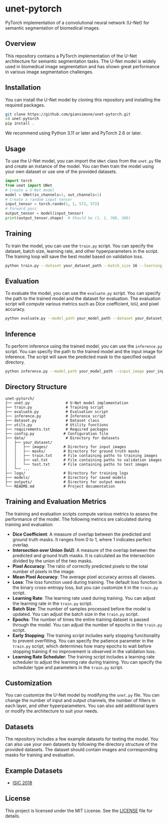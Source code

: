 # unet-pytorch
PyTorch implementation of a convolutional neural network (U-Net) for semantic segmentation of biomedical images.

## Overview
This repository contains a PyTorch implementation of the U-Net architecture for semantic segmentation tasks. The U-Net model is widely used in biomedical image segmentation and has shown great performance in various image segmentation challenges.

## Installation
You can install the U-Net model by cloning this repository and installing the required packages.

```bash
git clone https://github.com/giansimone/unet-pytorch.git
cd unet-pytorch
pip install .
```
We recommend using Python 3.11 or later and PyTorch 2.6 or later.

## Usage
To use the U-Net model, you can import the `UNet` class from the `unet.py` file and create an instance of the model. You can then train the model using your own dataset or use one of the provided datasets.

```python
import torch
from unet import UNet
# Create a U-Net model
model = UNet(in_channels=1, out_channels=1)
# Create a random input tensor
input_tensor = torch.randn(1, 1, 572, 572)
# Forward pass
output_tensor = model(input_tensor)
print(output_tensor.shape)  # Should be (1, 1, 388, 388)
```
## Training
To train the model, you can use the `train.py` script. You can specify the dataset, batch size, learning rate, and other hyperparameters in the script. The training loop will save the best model based on validation loss.

```bash
python train.py --dataset your_dataset_path --batch_size 16 --learning_rate 0.001 --num_epochs 50
```
## Evaluation
To evaluate the model, you can use the `evaluate.py` script. You can specify the path to the trained model and the dataset for evaluation. The evaluation script will compute various metrics such as Dice coefficient, IoU, and pixel accuracy.

```bash
python evaluate.py --model_path your_model_path --dataset your_dataset_path
```
## Inference
To perform inference using the trained model, you can use the `inference.py` script. You can specify the path to the trained model and the input image for inference. The script will save the predicted mask to the specified output directory.

```bash
python inference.py --model_path your_model_path --input_image your_input_image_path --output_dir your_output_dir
```
## Directory Structure
```
unet-pytorch/
├── unet.py                # U-Net model implementation
├── train.py               # Training script
├── evaluate.py            # Evaluation script
├── inference.py           # Inference script
├── dataset.py             # Dataset class
├── utils.py               # Utility functions
├── requirements.txt       # Required packages
├── config.py             # Configuration file
├── data/                  # Directory for datasets
│   ├── your_dataset/
│   │   ├── images/       # Directory for input images
│   │   ├── masks/        # Directory for ground truth masks
│   │   ├── train.txt     # File containing paths to training images
│   │   ├── val.txt       # File containing paths to validation images
│   │   └── test.txt      # File containing paths to test images
│   └── ...
├── logs/                 # Directory for training logs
├── models/               # Directory for saved models
├── outputs/              # Directory for output masks
└── README.md             # Project documentation
```
## Training and Evaluation Metrics
The training and evaluation scripts compute various metrics to assess the performance of the model. The following metrics are calculated during training and evaluation:
- **Dice Coefficient**: A measure of overlap between the predicted and ground truth masks. It ranges from 0 to 1, where 1 indicates perfect overlap.
- **Intersection over Union (IoU)**: A measure of the overlap between the predicted and ground truth masks. It is calculated as the intersection divided by the union of the two masks.
- **Pixel Accuracy**: The ratio of correctly predicted pixels to the total number of pixels in the image.
- **Mean Pixel Accuracy**: The average pixel accuracy across all classes.
- **Loss**: The loss function used during training. The default loss function is the binary cross-entropy loss, but you can customize it in the `train.py` script.
- **Learning Rate**: The learning rate used during training. You can adjust the learning rate in the `train.py` script.
- **Batch Size**: The number of samples processed before the model is updated. You can adjust the batch size in the `train.py` script.
- **Epochs**: The number of times the entire training dataset is passed through the model. You can adjust the number of epochs in the `train.py` script.
- **Early Stopping**: The training script includes early stopping functionality to prevent overfitting. You can specify the patience parameter in the `train.py` script, which determines how many epochs to wait before stopping training if no improvement is observed in the validation loss.
- **Learning Rate Scheduler**: The training script includes a learning rate scheduler to adjust the learning rate during training. You can specify the scheduler type and parameters in the `train.py` script.

## Customization
You can customize the U-Net model by modifying the `unet.py` file. You can change the number of input and output channels, the number of filters in each layer, and other hyperparameters. You can also add additional layers or modify the architecture to suit your needs.

## Datasets
The repository includes a few example datasets for testing the model. You can also use your own datasets by following the directory structure of the provided datasets. The dataset should contain images and corresponding masks for training and evaluation.
## Example Datasets
- [ISIC 2018](https://challenge.isic-archive.com/data.html)

## License
This project is licensed under the MIT License. See the [LICENSE](LICENSE) file for details.